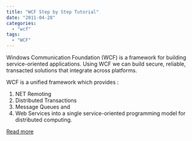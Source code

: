 ```yaml
---
title: "WCF Step by Step Tutorial"
date: "2011-04-28"
categories: 
  - "wcf"
tags: 
  - "WCF"
---
```


Windows Communication Foundation (WCF) is a framework for building service-oriented applications. Using WCF we can build secure, reliable, transacted solutions that integrate across platforms.

WCF is a unified framework which provides :

1. NET Remoting 
2. Distributed Transactions 
3. Message Queues and 
4. Web Services into a single service-oriented programming model for distributed computing.

[Read more](/docs/articles/WCF/Tutorial)

